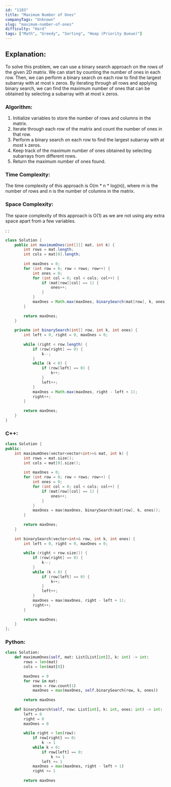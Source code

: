 ```yaml
---
id: "1183"
title: "Maximum Number of Ones"
companyTags: "Unknown"
slug: "maximum-number-of-ones"
difficulty: "Hard"
tags: ["Math", "Greedy", "Sorting", "Heap (Priority Queue)"]
---
```


## Explanation:

To solve this problem, we can use a binary search approach on the rows of the given 2D matrix. We can start by counting the number of ones in each row. Then, we can perform a binary search on each row to find the largest subarray with at most `k` zeros. By iterating through all rows and applying binary search, we can find the maximum number of ones that can be obtained by selecting a subarray with at most `k` zeros.

### Algorithm:
1. Initialize variables to store the number of rows and columns in the matrix.
2. Iterate through each row of the matrix and count the number of ones in that row.
3. Perform a binary search on each row to find the largest subarray with at most `k` zeros.
4. Keep track of the maximum number of ones obtained by selecting subarrays from different rows.
5. Return the maximum number of ones found.

### Time Complexity:
The time complexity of this approach is O(m * n * log(n)), where m is the number of rows and n is the number of columns in the matrix.

### Space Complexity:
The space complexity of this approach is O(1) as we are not using any extra space apart from a few variables.

:
:
```java
class Solution {
    public int maximumOnes(int[][] mat, int k) {
        int rows = mat.length;
        int cols = mat[0].length;
        
        int maxOnes = 0;
        for (int row = 0; row < rows; row++) {
            int ones = 0;
            for (int col = 0; col < cols; col++) {
                if (mat[row][col] == 1) {
                    ones++;
                }
            }
            maxOnes = Math.max(maxOnes, binarySearch(mat[row], k, ones));
        }
        
        return maxOnes;
    }
    
    private int binarySearch(int[] row, int k, int ones) {
        int left = 0, right = 0, maxOnes = 0;
        
        while (right < row.length) {
            if (row[right] == 0) {
                k--;
            }
            while (k < 0) {
                if (row[left] == 0) {
                    k++;
                }
                left++;
            }
            maxOnes = Math.max(maxOnes, right - left + 1);
            right++;
        }
        
        return maxOnes;
    }
}
```

### C++:
```cpp
class Solution {
public:
    int maximumOnes(vector<vector<int>>& mat, int k) {
        int rows = mat.size();
        int cols = mat[0].size();
        
        int maxOnes = 0;
        for (int row = 0; row < rows; row++) {
            int ones = 0;
            for (int col = 0; col < cols; col++) {
                if (mat[row][col] == 1) {
                    ones++;
                }
            }
            maxOnes = max(maxOnes, binarySearch(mat[row], k, ones));
        }
        
        return maxOnes;
    }
    
    int binarySearch(vector<int>& row, int k, int ones) {
        int left = 0, right = 0, maxOnes = 0;
        
        while (right < row.size()) {
            if (row[right] == 0) {
                k--;
            }
            while (k < 0) {
                if (row[left] == 0) {
                    k++;
                }
                left++;
            }
            maxOnes = max(maxOnes, right - left + 1);
            right++;
        }
        
        return maxOnes;
    }
};
```

### Python:
```python
class Solution:
    def maximumOnes(self, mat: List[List[int]], k: int) -> int:
        rows = len(mat)
        cols = len(mat[0])
        
        maxOnes = 0
        for row in mat:
            ones = row.count(1)
            maxOnes = max(maxOnes, self.binarySearch(row, k, ones))
        
        return maxOnes
    
    def binarySearch(self, row: List[int], k: int, ones: int) -> int:
        left = 0
        right = 0
        maxOnes = 0
        
        while right < len(row):
            if row[right] == 0:
                k -= 1
            while k < 0:
                if row[left] == 0:
                    k += 1
                left += 1
            maxOnes = max(maxOnes, right - left + 1)
            right += 1
        
        return maxOnes
```